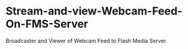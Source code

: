 # Stream-and-view-Webcam-Feed-On-FMS-Server
Broadcaster and Viewer of Webcam Feed to Flash Media Server.
